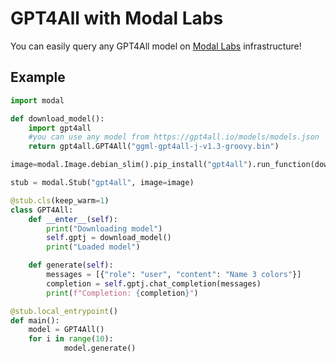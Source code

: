 # GPT4All with Modal Labs

You can easily query any GPT4All model on [Modal Labs](https://modal.com/) infrastructure!
## Example

```python
import modal

def download_model():
    import gpt4all
    #you can use any model from https://gpt4all.io/models/models.json
    return gpt4all.GPT4All("ggml-gpt4all-j-v1.3-groovy.bin")

image=modal.Image.debian_slim().pip_install("gpt4all").run_function(download_model)

stub = modal.Stub("gpt4all", image=image)

@stub.cls(keep_warm=1)
class GPT4All:
    def __enter__(self):
        print("Downloading model")
        self.gptj = download_model()
        print("Loaded model")

    def generate(self):
        messages = [{"role": "user", "content": "Name 3 colors"}]
        completion = self.gptj.chat_completion(messages)
        print(f"Completion: {completion}")

@stub.local_entrypoint()
def main():
    model = GPT4All()
    for i in range(10):
            model.generate()
```
